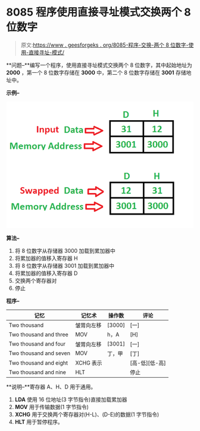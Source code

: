 # 8085 程序使用直接寻址模式交换两个 8 位数字

> 原文:[https://www . geesforgeks . org/8085-程序-交换-两个 8 位数字-使用-直接寻址-模式/](https://www.geeksforgeeks.org/8085-program-swap-two-8-bit-numbers-using-direct-addressing-mode/)

**问题–**编写一个程序，使用直接寻址模式交换两个 8 位数字，其中起始地址为 **2000** ，第一个 8 位数字存储在 **3000** 中，第二个 8 位数字存储在 **3001** 存储地址中。

**示例–**

![](img/2aa7380b61d29f229c5ffad948510873.png)

**算法–**

1.  将 8 位数字从存储器 3000 加载到累加器中
2.  将累加器的值移入寄存器 H
3.  将 8 位数字从存储器 3001 加载到累加器中
4.  将累加器的值移入寄存器 D
5.  交换两个寄存器对
6.  停止

**程序–**

| 记忆 | 记忆术 | 操作数 | 评论 |
| --- | --- | --- | --- |
| Two thousand | 皱胃向左移 | [3000] | [一] |
| Two thousand and three | MOV | h，A | [H] |
| Two thousand and four | 皱胃向左移 | [3001] | [一] |
| Two thousand and seven | MOV | 丁，甲 | [丁] |
| Two thousand and eight | XCHG 表示 |  | [高-低][低-高] |
| Two thousand and nine | HLT |  | 停止 |

**说明–**寄存器 A、H、D 用于通用。

1.  **LDA** 使用 16 位地址(3 字节指令)直接加载累加器
2.  **MOV** 用于传输数据(1 字节指令)
3.  **XCHG** 用于交换两个寄存器对(H-L)、(D-E)的数据(1 字节指令)
4.  **HLT** 用于暂停程序。